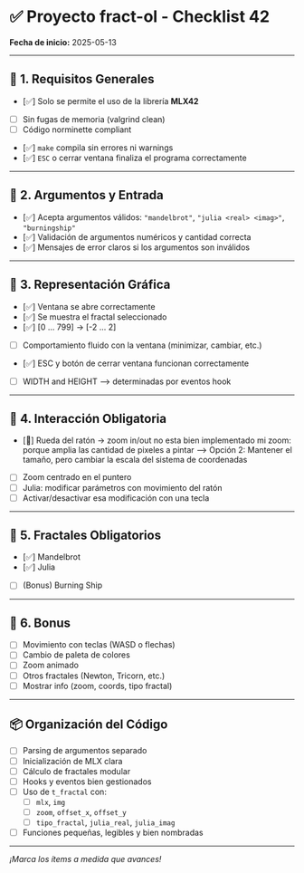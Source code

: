 # ✅ Proyecto fract-ol - Checklist 42

**Fecha de inicio:** 2025-05-13

---

## 🔹 1. Requisitos Generales

- [✅] Solo se permite el uso de la librería **MLX42**
- [ ] Sin fugas de memoria (valgrind clean)
- [ ] Código norminette compliant
- [✅] `make` compila sin errores ni warnings
- [✅] `ESC` o cerrar ventana finaliza el programa correctamente

---

## 🔹 2. Argumentos y Entrada

- [✅] Acepta argumentos válidos: `"mandelbrot"`, `"julia <real> <imag>"`, `"burningship"`
- [✅] Validación de argumentos numéricos y cantidad correcta
- [✅] Mensajes de error claros si los argumentos son inválidos

---

## 🔹 3. Representación Gráfica

- [✅] Ventana se abre correctamente
- [✅] Se muestra el fractal seleccionado
- [✅] [0 ... 799] -> [-2 ... 2]
- [ ] Comportamiento fluido con la ventana (minimizar, cambiar, etc.)
- [✅] ESC y botón de cerrar ventana funcionan correctamente
- [ ] WIDTH and HEIGHT --> determinadas por eventos hook

---

## 🔹 4. Interacción Obligatoria

- [🧊] Rueda del ratón → zoom in/out   no esta bien implementado mi zoom: porque amplia las cantidad de pixeles a pintar --> Opción 2: Mantener el tamaño, pero cambiar la escala del sistema de coordenadas
- [ ] Zoom centrado en el puntero
- [ ] Julia: modificar parámetros con movimiento del ratón
- [ ] Activar/desactivar esa modificación con una tecla

---

## 🔹 5. Fractales Obligatorios

- [✅] Mandelbrot
- [✅] Julia
- [ ] (Bonus) Burning Ship

---

## 🔹 6. Bonus

- [ ] Movimiento con teclas (WASD o flechas)
- [ ] Cambio de paleta de colores
- [ ] Zoom animado
- [ ] Otros fractales (Newton, Tricorn, etc.)
- [ ] Mostrar info (zoom, coords, tipo fractal)

---

## 📦 Organización del Código

- [ ] Parsing de argumentos separado
- [ ] Inicialización de MLX clara
- [ ] Cálculo de fractales modular
- [ ] Hooks y eventos bien gestionados
- [ ] Uso de `t_fractal` con:
  - [ ] `mlx`, `img`
  - [ ] `zoom`, `offset_x`, `offset_y`
  - [ ] `tipo_fractal`, `julia_real`, `julia_imag`
- [ ] Funciones pequeñas, legibles y bien nombradas

---

_¡Marca los ítems a medida que avances!_
